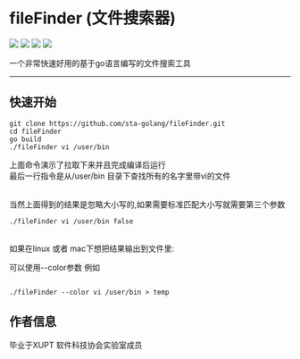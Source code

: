 # fileFinder (文件搜索器)
![](https://img.shields.io/badge/author-TheSevenSky-blue) ![](https://img.shields.io/badge/build-passing-yellow) ![](https://img.shields.io/badge/Release-Development-red)
![](https://camo.githubusercontent.com/8ab5e05ff609c4a280640cef9c5beeb9bc1953881e9daba2d6235b5989381557/68747470733a2f2f676f646f632e6f72672f6769746875622e636f6d2f6a657373656475666669656c642f6c617a796769743f7374617475732e737667)

一个非常快速好用的基于go语言编写的文件搜索工具
<hr/>

## 快速开始

```git
git clone https://github.com/sta-golang/fileFinder.git
cd fileFinder
go build
./fileFinder vi /user/bin
```
上面命令演示了拉取下来并且完成编译后运行
<br/>
最后一行指令是从/user/bin 目录下查找所有的名字里带vi的文件

<br/>
当然上面得到的结果是忽略大小写的,如果需要标准匹配大小写就需要第三个参数
<br/>

```shell
./fileFinder vi /user/bin false
```
<br />
如果在linux 或者 mac下想把结果输出到文件里:

可以使用--color参数 例如

```shell

./fileFinder --color vi /user/bin > temp
```

## 作者信息
毕业于XUPT 软件科技协会实验室成员


